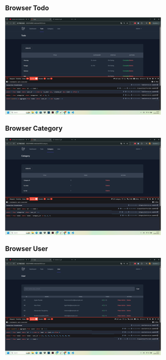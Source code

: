 ## Browser Todo
![alt text](<screenshot/tugas9/Screenshot (484).png>)
## Browser Category
![alt text](<screenshot/tugas9/Screenshot (485).png>)
## Browser User
![alt text](<screenshot/tugas9/Screenshot (486).png>)